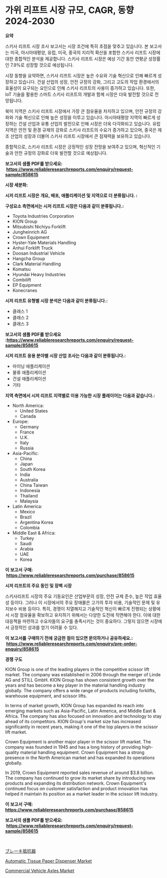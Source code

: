 <p><h1>가위 리프트 시장 규모, CAGR, 동향 2024-2030</h1></p><p><strong>요약</strong></p>
<p><p>스키사 리프트 시장 조사 보고서는 시장 조건에 특히 초점을 맞추고 있습니다. 본 보고서는 미국, 아시아태평양, 유럽, 미국, 중국의 지리적 확산을 포함한 스키사 리프트 시장에 대한 종합적인 분석을 제공합니다. 스키사 리프트 시장은 예상 기간 동안 연평균 성장률인 7.9%로 성장할 것으로 예상됩니다.</p><p>시장 동향을 요약하면, 스키사 리프트 시장은 높은 수요와 기술 혁신으로 인해 빠르게 성장하고 있습니다. 건설 산업의 성장, 안전 규정의 강화, 그리고 고도의 작업 환경에서의 효율성이 요구되는 요인으로 인해 스키사 리프트의 사용이 증가하고 있습니다. 또한, IoT 기술을 활용한 스마트 스키사 리프트의 개발과 함께 시장은 더욱 발전할 것으로 전망됩니다.</p><p>북미 지역은 스키사 리프트 시장에서 가장 큰 점유율을 차지하고 있으며, 안전 규정의 강화와 기술 혁신으로 인해 높은 성장을 이루고 있습니다. 아시아태평양 지역의 빠르게 성장하는 건설 산업과 유통 산업의 발전으로 인해 시장은 더욱 다각화되고 있습니다. 유럽 지역은 안전 및 환경 규제의 강화로 스키사 리프트의 수요가 증가하고 있으며, 중국은 제조 산업의 성장과 더불어 스키사 리프트 시장에서 큰 잠재력을 보유하고 있습니다.</p><p>종합적으로, 스키사 리프트 시장은 긍정적인 성장 전망을 보여주고 있으며, 혁신적인 기술과 안전 규정의 강화로 더욱 발전할 것으로 예상됩니다.</p></p>
<p><strong>보고서의 샘플 PDF를 받으세요: &nbsp;<a href="https://www.reliableresearchreports.com/enquiry/request-sample/858615">https://www.reliableresearchreports.com/enquiry/request-sample/858615</a></strong></p>
<p><strong>시장 세분화:</strong></p>
<p><strong> 시저 리프트 시장은 개요, 배포, 애플리케이션 및 지역으로 더 분류됩니다. :</strong></p>
<p><strong>구성요소 측면에서는 시저 리프트 시장은 다음과 같이 분류됩니다.:</strong></p>
<p><ul><li>Toyota Industries Corporation</li><li>KION Group</li><li>Mitsubishi Nichiyu Forklift</li><li>Jungheinrich AG</li><li>Crown Equipment</li><li>Hyster-Yale Materials Handling</li><li>Anhui Forklift Truck</li><li>Doosan Industrial Vehicle</li><li>Hangcha Group</li><li>Clark Material Handling</li><li>Komatsu</li><li>Hyundai Heavy Industries</li><li>Combilift</li><li>EP Equipment</li><li>Konecranes</li></ul></p>
<p><strong> 시저 리프트 유형별 시장 분석은 다음과 같이 분류됩니다.:</strong></p>
<p><ul><li>클래스 1</li><li>클래스 2</li><li>클래스 3</li></ul></p>
<p><strong>보고서의 샘플 PDF를 받으세요 :<a href="https://www.reliableresearchreports.com/enquiry/request-sample/858615">https://www.reliableresearchreports.com/enquiry/request-sample/858615</a></strong></p>
<p><strong> 시저 리프트 응용 분야별 시장 산업 조사는 다음과 같이 분류됩니다.:</strong></p>
<p><ul><li>마이닝 애플리케이션</li><li>물류 애플리케이션</li><li>건설 애플리케이션</li><li>기타</li></ul></p>
<p><strong>지역 측면에서 시저 리프트 지역별로 이용 가능한 시장 플레이어는 다음과 같습니다.:</strong></p>
<p><ul>
    <li>
        North America:
        <ul>
            <li>United States</li>
            <li>Canada</li>
        </ul>
    </li>
    <li>
        Europe:
        <ul>
            <li>Germany</li>
            <li>France</li>
            <li>U.K.</li>
            <li>Italy</li>
            <li>Russia</li>
        </ul>
    </li>
    <li>
        Asia-Pacific:
        <ul>
            <li>China</li>
            <li>Japan</li>
            <li>South Korea</li>
            <li>India</li>
            <li>Australia</li>
            <li>China Taiwan</li>
            <li>Indonesia</li>
            <li>Thailand</li>
            <li>Malaysia</li>
        </ul>
    </li>
    <li>
        Latin America:
        <ul>
            <li>Mexico</li>
            <li>Brazil</li>
            <li>Argentina Korea</li>
            <li>Colombia</li>
        </ul>
    </li>
    <li>
        Middle East & Africa:
        <ul>
            <li>Turkey</li>
            <li>Saudi</li>
            <li>Arabia</li>
            <li>UAE</li>
            <li>Korea</li>
        </ul>
    </li>
    </ul></p>
<p><strong>이 보고서 구매: &nbsp;<a href="https://www.reliableresearchreports.com/purchase/858615">https://www.reliableresearchreports.com/purchase/858615</a></strong></p>
<p><strong>시저 리프트의 주요 동인 및 장벽 시장</strong></p>
<p><p>스키사리프트 시장의 주요 기동요인은 산업부문의 성장, 안전 규제 준수, 높은 작업 효율성 등이다. 그러나 이 시장에서의 주요 장애물은 고가의 투자 비용, 기술적인 문제 및 유지보수 비용 등이다. 특히, 경쟁이 치열해지고 기술적인 혁신이 빠르게 진행되는 상황에서 시장 점유율을 확보하고 유지하기 위해서는 다양한 도전에 직면해야 한다. 이에 대한 대응책을 마련하고 수요자들의 요구를 충족시키는 것이 중요하다. 그렇지 않으면 시장에서 긍정적인 성과를 얻기 어려울 수 있다.</p></p>
<p><strong>이 보고서를 구매하기 전에 궁금한 점이 있으면 문의하거나 공유하세요.: &nbsp;<a href="https://www.reliableresearchreports.com/enquiry/pre-order-enquiry/858615">https://www.reliableresearchreports.com/enquiry/pre-order-enquiry/858615</a></strong></p>
<p><strong>경쟁 구도</strong></p>
<p><p>KION Group is one of the leading players in the competitive scissor lift market. The company was established in 2006 through the merger of Linde AG and STILL GmbH. KION Group has shown consistent growth over the years and has become a key player in the material handling industry globally. The company offers a wide range of products including forklifts, warehouse equipment, and scissor lifts.</p><p>In terms of market growth, KION Group has expanded its reach into emerging markets such as Asia-Pacific, Latin America, and Middle East & Africa. The company has also focused on innovation and technology to stay ahead of its competitors. KION Group's market size has increased significantly in recent years, making it one of the top players in the scissor lift market.</p><p>Crown Equipment is another major player in the scissor lift market. The company was founded in 1945 and has a long history of providing high-quality material handling equipment. Crown Equipment has a strong presence in the North American market and has expanded its operations globally.</p><p>In 2019, Crown Equipment reported sales revenue of around $3.8 billion. The company has continued to grow its market share by introducing new products and expanding its distribution network. Crown Equipment's continued focus on customer satisfaction and product innovation has helped it maintain its position as a market leader in the scissor lift industry.</p></p>
<p><strong>이 보고서 구매: &nbsp; <a href="https://www.reliableresearchreports.com/purchase/858615">https://www.reliableresearchreports.com/purchase/858615</a></strong></p>
<p><strong>보고서의 샘플 PDF를 받으세요: &nbsp;<a href="https://www.reliableresearchreports.com/enquiry/request-sample/858615">https://www.reliableresearchreports.com/enquiry/request-sample/858615</a></strong><strong></strong></p>
<p>&nbsp;</p>
<p><p><a href="https://github.com/ksxzwxabcuynh011/Market-Research-Report-List-1/blob/main/86530625342.md">ブレーキ抵抗器</a></p><p><a href="https://github.com/BryceTownsendr/Market-Research-Report-List-4/blob/main/automatic-tissue-paper-dispenser-market.md">Automatic Tissue Paper Dispenser Market</a></p><p><a href="https://crocus-run-b5a.notion.site/Decoding-the-Commercial-Vehicle-Axles-Market-A-Deep-Dive-into-the-Latest-Market-Trends-Market-Segm-0a15331acde04fffbea6435ab7a17625">Commercial Vehicle Axles Market</a></p></p>